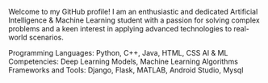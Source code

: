 Welcome to my GitHub profile! I am an enthusiastic and dedicated Artificial Intelligence & Machine Learning student with a passion for solving complex problems and a keen interest in applying advanced technologies to real-world scenarios.

Programming Languages: Python, C++, Java, HTML, CSS
AI & ML Competencies: Deep Learning Models, Machine Learning Algorithms
Frameworks and Tools: Django, Flask, MATLAB, Android Studio, Mysql



<!---
Pacchu04/Pacchu04 is a ✨ special ✨ repository because its `README.md` (this file) appears on your GitHub profile.
You can click the Preview link to take a look at your changes.
--->
